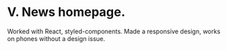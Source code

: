 # V. News homepage.
Worked with React, styled-components. Made a responsive design, works on phones without a design issue.
